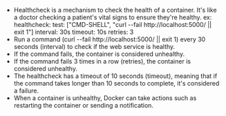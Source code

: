 - Healthcheck is a mechanism to check the health of a container. It's like a doctor checking a patient's vital signs to ensure they're healthy.
ex:
 healthcheck:
       test: ["CMD-SHELL", "curl --fail http://localhost:5000/ || exit 1"]
       interval: 30s
       timeout: 10s
       retries: 3
- Run a command (curl --fail http://localhost:5000/ || exit 1) every 30 seconds (interval) to check if the web service is healthy.
- If the command fails, the container is considered unhealthy.
- If the command fails 3 times in a row (retries), the container is considered unhealthy.
- The healthcheck has a timeout of 10 seconds (timeout), meaning that if the command takes longer than 10 seconds to complete, it's considered a failure. 
- When a container is unhealthy, Docker can take actions such as restarting the container or sending a notification.
